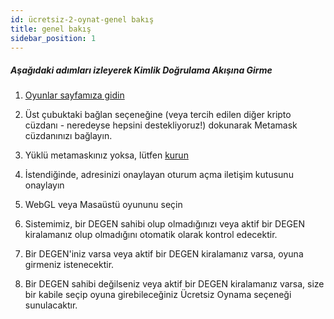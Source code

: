 ```yaml
---
id: ücretsiz-2-oynat-genel bakış
title: genel bakış
sidebar_position: 1
---
```


##### **Aşağıdaki adımları izleyerek Kimlik Doğrulama Akışına Girme**

1. [Oyunlar sayfamıza gidin](https://niftyleague.com/games)

2. Üst çubuktaki bağlan seçeneğine (veya tercih edilen diğer kripto cüzdanı - neredeyse hepsini destekliyoruz!) dokunarak Metamask cüzdanınızı bağlayın.

3. Yüklü metamaskınız yoksa, lütfen [kurun](https://metamask.io/)

4. İstendiğinde, adresinizi onaylayan oturum açma iletişim kutusunu onaylayın

5. WebGL veya Masaüstü oyununu seçin

6. Sistemimiz, bir DEGEN sahibi olup olmadığınızı veya aktif bir DEGEN kiralamanız olup olmadığını otomatik olarak kontrol edecektir.

7. Bir DEGEN'iniz varsa veya aktif bir DEGEN kiralamanız varsa, oyuna girmeniz istenecektir.

8. Bir DEGEN sahibi değilseniz veya aktif bir DEGEN kiralamanız varsa, size bir kabile seçip oyuna girebileceğiniz Ücretsiz Oynama seçeneği sunulacaktır.
